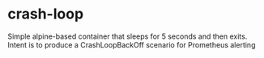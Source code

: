 # crash-loop
Simple alpine-based container that sleeps for 5 seconds and then exits. Intent is to produce a CrashLoopBackOff scenario for Prometheus alerting
